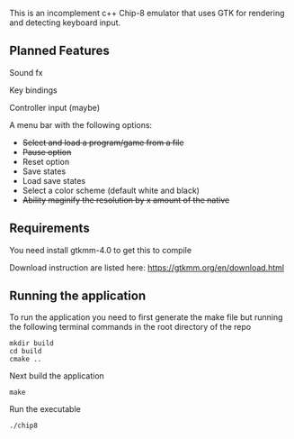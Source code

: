 This is an incomplement c++ Chip-8 emulator that uses GTK for rendering and detecting keyboard input. 

## Planned Features
Sound fx

Key bindings

Controller input (maybe)

A menu bar with the following options:
- ~~Select and load a program/game from a file~~
- ~~Pause option~~
- Reset option
- Save states
- Load save states
- Select a color scheme (default white and black)
- ~~Ability maginify the resolution by x amount of the native~~

## Requirements
You need install gtkmm-4.0 to get this to compile

Download instruction are listed here: https://gtkmm.org/en/download.html

## Running the application
To run the application you need to first generate the make file but running the following terminal commands in the root directory of the repo

```
mkdir build
cd build
cmake ..
```

Next build the application

```
make
```

Run the executable

```
./chip8
```